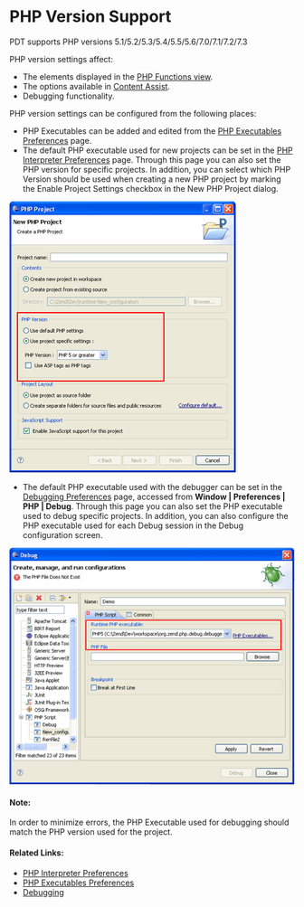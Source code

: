 # PHP Version Support

<!--context:php_support-->

PDT supports PHP versions 5.1/5.2/5.3/5.4/5.5/5.6/7.0/7.1/7.2/7.3

PHP version settings affect:

 * The elements displayed in the [PHP Functions view](../032-reference/008-php_perspectives_and_views/024-php_additional_views/008-php_functions_view.md).
 * The options available in [Content Assist](016-code_assist_concept.md).
 * Debugging functionality.

PHP version settings can be configured from the following places:

 * PHP Executables can be added and edited from the [PHP Executables Preferences](../032-reference/032-preferences/056-php_executables/000-index.md) page.
 * The default PHP executable used for new projects can be set in the [PHP Interpreter Preferences](../032-reference/032-preferences/064-php_interpreter.md) page. Through this page you can also set the PHP version for specific projects.  In addition, you can select which PHP Version should be used when creating a new PHP project by marking the Enable Project Settings checkbox in the New PHP Project dialog.

![New Project Settings](images/new_php_project_pdt.png "New Project Settings") 

 * The default PHP executable used with the debugger can be set in the [Debugging Preferences](../032-reference/032-preferences/032-debug/000-index.md) page, accessed from **Window | Preferences | PHP | Debug**. Through this page you can also set the PHP executable used to debug specific projects.  In addition, you can also configure the PHP executable used for each Debug  session in the Debug configuration screen.

![New Debug Configuration](images/debug_session_pdt.png "New Debug Configuration")

<!--note-start-->

#### Note:

In order to minimize errors, the PHP Executable used for debugging should match the PHP version used for the project.

<!--note-end-->

<!--links-start-->

#### Related Links:

 * [PHP Interpreter Preferences](../032-reference/032-preferences/064-php_interpreter.md)
 * [PHP Executables Preferences](../032-reference/032-preferences/056-php_executables/000-index.md)
 * [Debugging](../024-tasks/152-debugging/000-index.md)

<!--links-end-->
